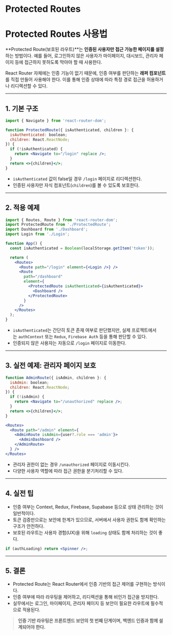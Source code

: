# Protected Routes

# Protected Routes 사용법

**Protected Route(보호된 라우트)**는 **인증된 사용자만 접근 가능한 페이지를 설정**하는 방법이다. 예를 들어, 로그인하지 않은 사용자가 마이페이지, 대시보드, 관리자 페이지 등에 접근하지 못하도록 막아야 할 때 사용한다.

React Router 자체에는 인증 기능이 없기 때문에, 인증 여부를 판단하는 **래퍼 컴포넌트**를 직접 만들어 사용해야 한다. 이를 통해 인증 상태에 따라 특정 경로 접근을 허용하거나 리디렉션할 수 있다.

---

## 1. 기본 구조

```jsx
import { Navigate } from 'react-router-dom';

function ProtectedRoute({ isAuthenticated, children }: {
  isAuthenticated: boolean;
  children: React.ReactNode;
}) {
  if (!isAuthenticated) {
    return <Navigate to="/login" replace />;
  }
  return <>{children}</>;
}
```

- `isAuthenticated` 값이 false일 경우 `/login` 페이지로 리디렉션한다.
- 인증된 사용자만 자식 컴포넌트(`children`)를 볼 수 있도록 보호한다.

---

## 2. 적용 예제

```jsx
import { Routes, Route } from 'react-router-dom';
import ProtectedRoute from './ProtectedRoute';
import Dashboard from './Dashboard';
import Login from './Login';

function App() {
  const isAuthenticated = Boolean(localStorage.getItem('token'));

  return (
    <Routes>
      <Route path="/login" element={<Login />} />
      <Route
        path="/dashboard"
        element={
          <ProtectedRoute isAuthenticated={isAuthenticated}>
            <Dashboard />
          </ProtectedRoute>
        }
      />
    </Routes>
  );
}
```

- `isAuthenticated`는 간단히 토큰 존재 여부로 판단했지만, 실제 프로젝트에서는 `authContext` 또는 `Redux`, `Firebase Auth` 등을 통해 판단할 수 있다.
- 인증되지 않은 사용자는 자동으로 `/login` 페이지로 이동한다.

---

## 3. 실전 예제: 관리자 페이지 보호

```jsx
function AdminRoute({ isAdmin, children }: {
  isAdmin: boolean;
  children: React.ReactNode;
}) {
  if (!isAdmin) {
    return <Navigate to="/unauthorized" replace />;
  }
  return <>{children}</>;
}

<Routes>
  <Route path="/admin" element={
    <AdminRoute isAdmin={user?.role === 'admin'}>
      <AdminDashboard />
    </AdminRoute>
  } />
</Routes>
```

- 관리자 권한이 없는 경우 `/unauthorized` 페이지로 이동시킨다.
- 다양한 사용자 역할에 따라 접근 권한을 분기처리할 수 있다.

---

## 4. 실전 팁

- 인증 여부는 Context, Redux, Firebase, Supabase 등으로 상태 관리하는 것이 일반적이다.
- 토큰 검증만으로는 보안에 한계가 있으므로, 서버에서 사용자 권한도 함께 확인하는 구조가 안전하다.
- 보호된 라우트는 사용자 경험(UX)을 위해 `loading` 상태도 함께 처리하는 것이 좋다.

```jsx
if (authLoading) return <Spinner />;
```

---

## 5. 결론

- Protected Route는 React Router에서 인증 기반의 접근 제어를 구현하는 방식이다.
- 인증 여부에 따라 라우팅을 제어하고, 리디렉션을 통해 비인가 접근을 방지한다.
- 실무에서는 로그인, 마이페이지, 관리자 페이지 등 보안이 필요한 라우트에 필수적으로 적용된다.

> **인증 기반 라우팅은 프론트엔드 보안의 첫 번째 단계이며, 백엔드 인증과 함께 설계되어야 한다.**
>